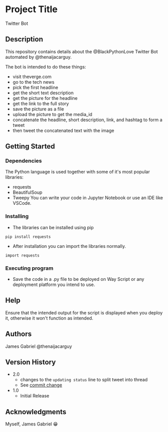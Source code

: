 # Project Title

Twitter Bot

## Description

This repository contains details about the @BlackPythonLove Twitter Bot automated by @thenaijacarguy.

The bot is intended to do these things:
- visit theverge.com
- go to the tech news
- pick the first headline
- get the short text description
- get the picture for the headline
- get the link to the full story
- save the picture as a file
- upload the picture to get the media_id
- concatenate the headline, short description, link, and hashtag to form a tweet
- then tweet the concatenated text with the image

## Getting Started

### Dependencies

The Python language is used together with some of it's most popular libraries:
* requests
* BeautifulSoup
* Tweepy
You can write your code in Jupyter Notebook or use an IDE like VSCode.


### Installing

* The libraries can be installed using pip 
```
pip install requests
```
* After installation you can import the libraries normally.
```
import requests
```

### Executing program

* Save the code in a .py file to be deployed on Way Script or any deployment platform you intend to use.


## Help

Ensure that the intended output for the script is displayed when you deploy it, otherwise it won't function as intended.

## Authors

James Gabriel @thenaijacarguy


## Version History

* 2.0
    * changes to the `updating status` line to split tweet into thread
    * See [commit change]()
* 1.0
    * Initial Release


## Acknowledgments

Myself, James Gabriel 😁
